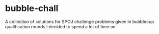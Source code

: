 # bubble-chall
A collection of solutions for SPOJ challenge problems given in bubblecup qualification rounds I decided to spend a lot of time on

